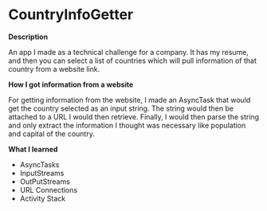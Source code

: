 # CountryInfoGetter

<strong> Description </strong></p>
An app I made as a technical challenge for a company. It has my resume, and then you can select a list of countries which will pull information of that country from a website link.

<strong> How I got information from a website </strong></p>
For getting information from the website, I made an AsyncTask that would get the country selected as an input string. The string would then be attached to a URL I would then retrieve. Finally, I would then parse the string and only extract the information I thought was necessary like population and capital of the country.

<strong> What I learned </strong> 
* AsyncTasks
* InputStreams
* OutPutStreams
* URL Connections
* Activity Stack

